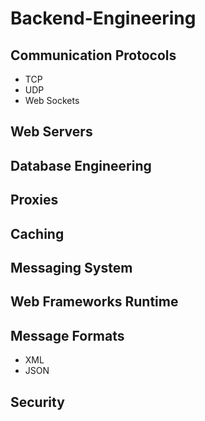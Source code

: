 # Backend-Engineering

## Communication Protocols
 - TCP
 - UDP
 - Web Sockets
 
## Web Servers
## Database Engineering
## Proxies
## Caching
## Messaging System
## Web Frameworks Runtime
## Message Formats
- XML
- JSON
## Security
